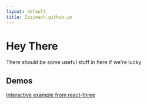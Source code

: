 ```yaml
---
layout: default
title: Izzimach.github.io
---
```


# Hey There

There should be some useful stuff in here if we're lucky

## Demos

[Interactive example from react-three](/demos/react-three-interactive/index.html)

